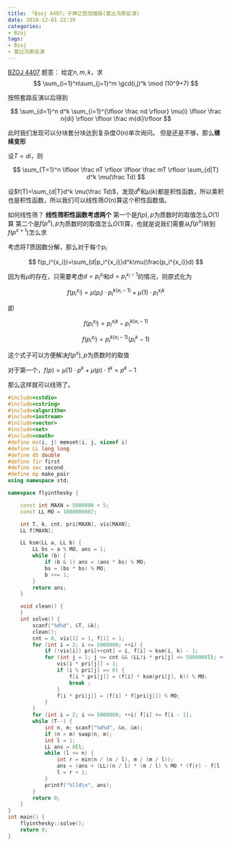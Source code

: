 ```yaml
---
title: 「Bzoj 4407」于神之怒加强版(莫比乌斯反演)
date: 2018-12-01 22:39
categories:
- Bzoj
tags:
- Bzoj
- 莫比乌斯反演
---
```

[BZOJ 4407](http://www.lydsy.com/JudgeOnline/problem.php?id=4407)
题意：
给定$n,m,k$，求
$$
\sum_{i=1}^n\sum_{j=1}^m \gcd(i,j)^k \mod (10^9+7)
$$

按照套路反演以后得到

$$
\sum_{d=1}^n d^k \sum_{i=1}^{\lfloor \frac nd \rfloor} \mu(i) \lfloor \frac n{di} \rfloor  \lfloor \frac m{di}\rfloor
$$

此时我们发现可以分块套分块达到复杂度$O(n)$单次询问。
但是还是不够，那么**继续变形**

设$T=di$，则

$$
\sum_{T=1}^n \lfloor \frac nT \rfloor \lfloor \frac mT \rfloor \sum_{d|T} d^k \mu(\frac Td)
$$

设$f(T)=\sum_{d|T}d^k \mu(\frac Td)$，发现$d^k$和$\mu(k)$都是积性函数，所以乘积也是积性函数，所以我们可以线性筛$O(n)$算这个积性函数值。

如何线性筛？
**线性筛积性函数考虑两个**
第一个是$f(p), p$为质数时的取值怎么$O(1)$算
第二个是$f(p^x), p$为质数时的取值怎么$O(1)$算，也就是说我们需要从$f(p^x)$转到$f(p^{x+1})$怎么求

考虑将$T$质因数分解，那么对于每个$p_i$

$$
f(p_i^{x_i})=\sum_{d|p_i^{x_i}}d^k\mu(\frac{p_i^{x_i}}d)
$$

因为有$\mu$的存在，只需要考虑$d=p_i^{x_i}$和$d=p_i^{x_i-1}$的情况，则原式化为

$$
f(p_i^{x_i})=\mu(p_i) \cdot p_i^{k(x_i-1)} + \mu(1) \cdot p_i^{x_ik}
$$

即

$$
f(p_i^{x_i}) = p_i^{x_ik} - p_i^{k(x_i-1)}
$$

$$
f(p_i^{x_i}) = p_i^{k(x_i-1)}(p_i^k-1)
$$

这个式子可以方便解决$f(p^x), p$为质数时的取值

对于第一个，$f(p)=\mu(1) \cdot p^k + \mu(p) \cdot 1^k=p^k-1$

那么这样就可以线筛了。

<!-- more -->

```c++
#include<cstdio> 
#include<cstring>
#include<algorithm>
#include<iostream>
#include<vector>
#include<set>
#include<cmath>
#define ms(i, j) memset(i, j, sizeof i)
#define LL long long
#define db double
#define fir first
#define sec second
#define mp make_pair
using namespace std;

namespace flyinthesky {

	const int MAXN = 5000000 + 5;
	const LL MO = 1000000007;

	int T, k, cnt, pri[MAXN], vis[MAXN];
	LL f[MAXN];

	LL ksm(LL a, LL b) {
		LL bs = a % MO, ans = 1;
		while (b) {
			if (b & 1) ans = (ans * bs) % MO;
			bs = (bs * bs) % MO;
			b >>= 1;
		}
		return ans;
	}

	void clean() {
	}
	int solve() {
		scanf("%d%d", &T, &k);
		clean();
		cnt = 0, vis[1] = 1, f[1] = 1;
		for (int i = 2; i <= 5000000; ++i) {
			if (!vis[i]) pri[++cnt] = i, f[i] = ksm(i, k) - 1;
			for (int j = 1; j <= cnt && (LL)i * pri[j] <= 5000000ll; ++j) {
				vis[i * pri[j]] = 1;
				if (i % pri[j] == 0) {
					f[i * pri[j]] = (f[i] * ksm(pri[j], k)) % MO;
					break ;
				}
				f[i * pri[j]] = (f[i] * f[pri[j]]) % MO;
			}
		}
		for (int i = 2; i <= 5000000; ++i) f[i] += f[i - 1];
		while (T--) {
			int n, m; scanf("%d%d", &n, &m);
			if (n > m) swap(n, m);
			int l = 1;
			LL ans = 0ll;
			while (l <= n) {
				int r = min(n / (n / l), m / (m / l));
				ans = (ans + (LL)(n / l) * (m / l) % MO * (f[r] - f[l - 1]) % MO) % MO;
				l = r + 1;
			}
			printf("%lld\n", ans);
		}
		return 0; 
	}
}
int main() {
	flyinthesky::solve();
	return 0;
}
```